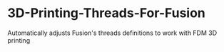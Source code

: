 # 3D-Printing-Threads-For-Fusion
Automatically adjusts Fusion's threads definitions to work with FDM 3D printing
